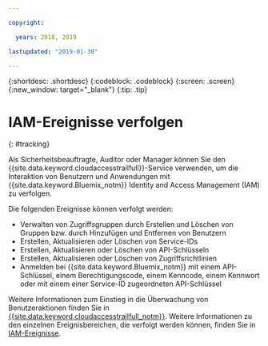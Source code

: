 ```yaml
---

copyright:

  years: 2018, 2019

lastupdated: "2019-01-30"

---
```


{:shortdesc: .shortdesc}
{:codeblock: .codeblock}
{:screen: .screen}
{:new_window: target="_blank"}
{:tip: .tip}

# IAM-Ereignisse verfolgen
{: #tracking}

Als Sicherheitsbeauftragte, Auditor oder Manager können Sie den {{site.data.keyword.cloudaccesstrailfull}}-Service verwenden, um die Interaktion von Benutzern und Anwendungen mit {{site.data.keyword.Bluemix_notm}} Identity and Access Management (IAM) zu verfolgen. 

Die folgenden Ereignisse können verfolgt werden:

* Verwalten von Zugriffsgruppen durch Erstellen und Löschen von Gruppen bzw. durch Hinzufügen und Entfernen von Benutzern
* Erstellen, Aktualisieren oder Löschen von Service-IDs
* Erstellen, Aktualisieren oder Löschen von API-Schlüsseln
* Erstellen, Aktualisieren oder Löschen von Zugriffsrichtlinien
* Anmelden bei {{site.data.keyword.Bluemix_notm}} mit einem API-Schlüssel, einem Berechtigungscode, einem Kenncode, einem Kennwort oder mit einem einer Service-ID zugeordneten API-Schlüssel

Weitere Informationen zum Einstieg in die Überwachung von Benutzeraktionen finden Sie in [{{site.data.keyword.cloudaccesstrailfull_notm}}](/docs/services/cloud-activity-tracker?topic=cloud-activity-tracker-getting-started-with-cla#getting-started-with-cla). Weitere Informationen zu den einzelnen Ereignisbereichen, die verfolgt werden können, finden Sie in [IAM-Ereignisse](/docs/services/cloud-activity-tracker?topic=cloud-activity-tracker-at_events_iam#at_events_iam).
